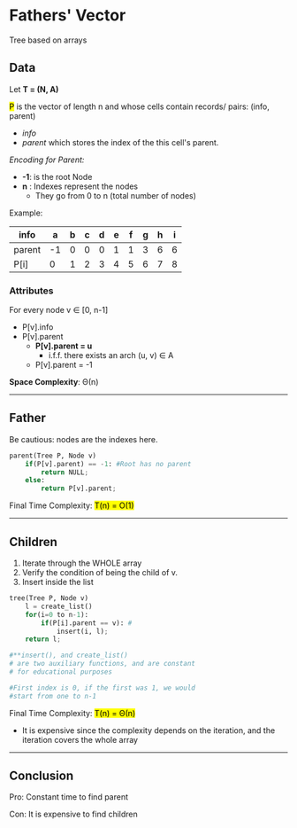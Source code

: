 # Fathers' Vector
Tree based on arrays

## Data
Let **T = (N, A)** 

<mark>P</mark> is the vector of length n and whose cells contain records/ pairs: (info, parent)
* *info* 
* *parent* which stores the index of the this cell's parent.

_Encoding for Parent:_
* **-1**: is the root Node
* **n** : Indexes represent the nodes
  * They go from 0 to n (total number of nodes)

Example: 

| info   | a  | b | c | d | e | f | g | h | i |
|--------|----|---|---|---|---|---|---|---|---|
| parent | -1 | 0 | 0 | 0 | 1 | 1 | 3 | 6 | 6 |
| P[i]   | 0  | 1 | 2 | 3 | 4 | 5 | 6 | 7 | 8 |


### Attributes
For every node v ∈ [0, n-1]
* P[v].info
* P[v].parent
  * **P[v].parent = u** 
    * i.f.f. there exists an arch (u, v) ∈ A
  * P[v].parent = -1 
  
**Space Complexity**: Θ(n)

---

## Father
Be cautious: nodes are the indexes here.

```python
parent(Tree P, Node v)
    if(P[v].parent) == -1: #Root has no parent
        return NULL;
    else:
        return P[v].parent;
```
Final Time Complexity: <mark>T(n) = O(1)</mark>

---

## Children
1. Iterate through the WHOLE array
2. Verify the condition of being the child of v.
3. Insert inside the list
```python
tree(Tree P, Node v)
    l = create_list()
    for(i=0 to n-1): 
        if(P[i].parent == v): #
            insert(i, l);
    return l;

#**insert(), and create_list() 
# are two auxiliary functions, and are constant
# for educational purposes 

#First index is 0, if the first was 1, we would
#start from one to n-1
```
Final Time Complexity: <mark>T(n) = Θ(n)</mark>
* It is expensive since the complexity depends on the iteration, and the iteration covers the whole array

---

## Conclusion
Pro: Constant time to find parent

Con: It is expensive to find children